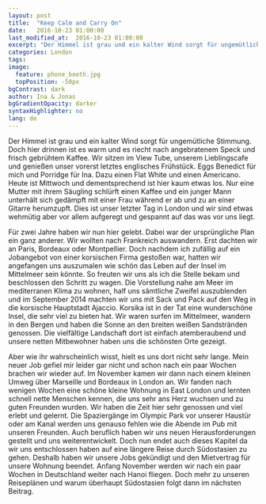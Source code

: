 ```yaml
---
layout: post
title:  "Keep Calm and Carry On"
date:   2016-10-23 01:00:00
last_modified_at:  2016-10-23 01:00:00
excerpt: "Der Himmel ist grau und ein kalter Wind sorgt für ungemütliche Stimmung. Doch hier drinnen ist es warm und es riecht nach angrebratenem Speck..."
categories: London
tags:
image:
  feature: phone_booth.jpg
  topPosition: -50px
bgContrast: dark
author: Ina & Jonas
bgGradientOpacity: darker
syntaxHighlighter: no
lang: de
---
```

Der Himmel ist grau und ein kalter Wind sorgt für ungemütliche Stimmung. Doch hier drinnen ist es warm und es riecht nach angebratenem Speck und frisch gebrühtem Kaffee. Wir sitzen im View Tube, unserem Lieblingscafe und genießen unser vorerst letztes englisches Frühstück. Eggs Benedict für mich und Porridge für Ina. Dazu einen Flat White und einen Americano. Heute ist Mittwoch und dementsprechend ist hier kaum etwas los. Nur eine Mutter mit ihrem Säugling schlürft einen Kaffee und ein junger Mann unterhält sich gedämpft mit einer Frau während er ab und zu an einer Gitarre herumzupft. Dies ist unser letzter Tag in London und wir sind etwas wehmütig aber vor allem aufgeregt und gespannt auf das was vor uns liegt.
<div class="img img--fullContainer img--14xLeading" style="background-image: url({{ site.baseurl_posts_img }}viewtube.jpg);"></div>

Für zwei Jahre haben wir nun hier gelebt. Dabei war der ursprüngliche Plan ein ganz anderer. Wir wollten nach Frankreich auswandern. Erst dachten wir an Paris, Bordeaux oder Montpellier. Doch nachdem ich zufällig auf ein Jobangebot von einer korsischen Firma gestoßen war, hatten wir angefangen uns auszumalen wie schön das Leben auf der Insel im Mittelmeer sein könnte. So freuten wir uns als ich die Stelle bekam und beschlossen den Schritt zu wagen. Die Vorstellung nahe am Meer im mediterranen Klima zu wohnen, half uns sämtliche Zweifel auszublenden und im September 2014 machten wir uns mit Sack und Pack auf den Weg in die korsische Hauptstadt Ajaccio. Korsika ist in der Tat eine wunderschöne Insel, die sehr viel zu bieten hat. Wir waren surfen im Mittelmeer, wandern in den Bergen und haben die Sonne an den breiten weißen Sandstränden genossen. Die vielfältige Landschaft dort ist einfach atemberaubend und unsere netten Mitbewohner haben uns die schönsten Orte gezeigt.
<div class="img img--fullContainer img--14xLeading" style="background-image: url({{ site.baseurl_posts_img }}corsica.jpg);"></div>

Aber wie ihr wahrscheinlich wisst, hielt es uns dort nicht sehr lange. Mein neuer Job gefiel mir leider gar nicht und schon nach ein paar Wochen brachen wir wieder auf. Im November kamen wir dann nach  einem kleinen Umweg über Marseille und Bordeaux in London an. Wir fanden nach wenigen Wochen eine schöne kleine Wohnung in East London und lernten schnell nette Menschen kennen, die uns sehr ans Herz wuchsen und zu guten Freunden wurden.
Wir haben die Zeit hier sehr genossen und viel erlebt und gelernt. Die Spaziergänge im Olympic Park vor unserer Haustür oder am Kanal werden uns genauso fehlen wie die Abende im Pub mit unseren Freunden. Auch beruflich haben wir uns neuen Herausforderungen gestellt und uns weiterentwickelt.
Doch nun endet auch dieses Kapitel da wir uns entschlossen haben auf eine längere Reise durch Südostasien zu gehen. Deshalb haben wir unsere Jobs gekündigt und den Mietvertrag für unsere Wohnung beendet. Anfang November werden wir nach ein paar Wochen in Deutschland weiter nach Hanoi fliegen. Doch mehr zu unseren Reiseplänen und warum überhaupt Südostasien folgt dann im nächsten Beitrag.
<div class="img img--fullContainer img--14xLeading" style="background-image: url({{ site.baseurl_posts_img }}bigben.jpg);"></div>
